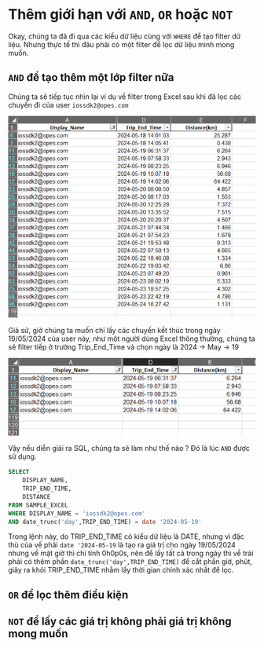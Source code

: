 # **Thêm giới hạn với `AND`, `OR` hoặc `NOT`**

Okay, chúng ta đã đi qua các kiểu dữ liệu cùng với `WHERE` để tạo filter dữ liệu. Nhưng thực tế thì đâu phải có một filter để lọc dữ liệu mình mong muốn.

## **`AND` để tạo thêm một lớp filter nữa**

Chúng ta sẽ tiếp tục nhìn lại ví dụ về filter trong Excel sau khi đã lọc các chuyến đi của user `iossdk2@opes.com`

![File Excel mẫu](../assets/sql_basic/c3_where_excel_filter.png "File Excel mẫu")

Giả sử, giờ chúng ta muốn chỉ lấy các chuyến kết thúc trong ngày 19/05/2024 của user này, như một người dùng Excel thông thường, chúng ta sẽ filter tiếp ở trường Trip_End_Time và chọn ngày là 2024 -> May -> 19

![File Excel mẫu](../assets/sql_basic/c5_and_or_not_filter_1.png "File Excel mẫu")

Vậy nếu diễn giải ra SQL, chúng ta sẽ làm như thế nào ? Đó là lúc `AND` được sử dụng.

```sql
SELECT
    DISPLAY_NAME,
    TRIP_END_TIME,
    DISTANCE
FROM SAMPLE_EXCEL
WHERE DISPLAY_NAME = 'iossdk2@opes.com'
AND date_trunc('day',TRIP_END_TIME) = date '2024-05-19'
```

Trong lệnh này, do TRIP_END_TIME có kiểu dữ liệu là DATE, nhưng vì đặc thù của vế phải `date '2024-05-19` là tạo ra giá trị cho ngày 19/05/2024 nhưng về mặt giờ thì chỉ tính 0h0p0s, nên để lấy tất cả trong ngày thì về trái phải có thêm phần `date_trunc('day',TRIP_END_TIME)` để cắt phần giờ, phút, giây ra khỏi TRIP_END_TIME nhằm lấy thời gian chính xác nhất để lọc.

## **`OR` để lọc thêm điều kiện**

## **`NOT` để lấy các giá trị không phải giá trị không mong muốn**